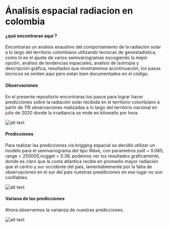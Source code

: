 # Ánalisis espacial radiacion en colombia
<h4>¿qué encontraras aquí ?</h4>
Encontraras un analisis exaustivo del comportamiento de la radiación solar a lo largo del territorio colombiano utilizando tecnicas de geoestadistica, como lo es el ajuste de varios semivariogramas escogiendo la mejor opción, análisis de tendencias espaciales, analisis de isotropia y descripción gráfica, resultados que mostraremos acontinuación, los pasos tecnicos se omiten aquí pero estan bien documentados en el código. 

<h4>Observaciones</h4>
En el presente repositorio encontraras los pasos para lograr hacer predicciones sobre la radiación solar recibida en el territorio colombiano a partir de 119 observaciones realizadas a lo largo del territorio nacional en julio de 2020 donde la irradiancia se mide en kilowatts por hora. 

![alt text](https://i.imgur.com/o7iqwIG.png)

<h4>Predicciones</h4>
  Para realizar las predicciones via krigging espacial se decidió utilizar un modelo para el semivariograma del tipo Wave, con parametros psill = 0.065,
                  range = 250000,nugget = 0.36, podemos ver los resultados graficamente, donde es claro que la costa atlantica recibe en promedio mayor radiación que el centro y sur occidente del pais, lamentablemente por la falta de observaciones en el sur del pais nuestras preddiciones en ese lugar no son confiables. 

  ![alt text](https://i.imgur.com/ZBiK0LE.png)
  
  <h4>Variana de las predicciones</h4>
  Ahora observemos la varianza de nuestras predicciones. 
  
  ![alt text](https://i.imgur.com/8g9EZXp.png)
  
  

